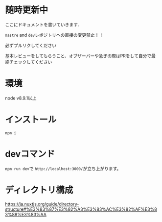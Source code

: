 # 随時更新中
ここにドキュメントを書いていきます.

`mastre` and `dev`レポジトリへの直接の変更禁止！！

必ずプルリクしてください

基本レビューをしてもらうこと、オブザーバーや急ぎの際はPRをして自分で最終チェックしてください

# 環境
node v8.9.1以上

# インストール
`npm i`

# devコマンド
`npm run dev`で `http://localhost:3000/`が立ち上がります。

# ディレクトリ構成
https://ja.nuxtjs.org/guide/directory-structure#%E3%83%87%E3%82%A3%E3%83%AC%E3%82%AF%E3%83%88%E3%83%AA
